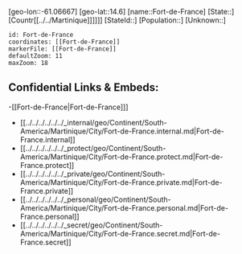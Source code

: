 ﻿---
location: [14.6,-61.06667]
mapzoom: [7,12] 
mapmarker: city 
type: City
tags:
- geo/City


SpocWebEntityId: 36648
isDeleted: false
confidential: public

---
[geo-lon::-61.06667]
[geo-lat::14.6]
[name::Fort-de-France]
[State::]
[Countr[[../../Martinique]]]]]]
[StateId::]
[Population::]
[Unknown::]


```leaflet
id: Fort-de-France
coordinates: [[Fort-de-France]]
markerFile: [[Fort-de-France]]
defaultZoom: 11 
maxZoom: 18
```


## Confidential Links & Embeds: 
-[[Fort-de-France|Fort-de-France]]] 
- [[../../../../../../_internal/geo/Continent/South-America/Martinique/City/Fort-de-France.internal.md|Fort-de-France.internal]] 
- [[../../../../../../_protect/geo/Continent/South-America/Martinique/City/Fort-de-France.protect.md|Fort-de-France.protect]] 
- [[../../../../../../_private/geo/Continent/South-America/Martinique/City/Fort-de-France.private.md|Fort-de-France.private]] 
- [[../../../../../../_personal/geo/Continent/South-America/Martinique/City/Fort-de-France.personal.md|Fort-de-France.personal]] 
- [[../../../../../../_secret/geo/Continent/South-America/Martinique/City/Fort-de-France.secret.md|Fort-de-France.secret]] 
